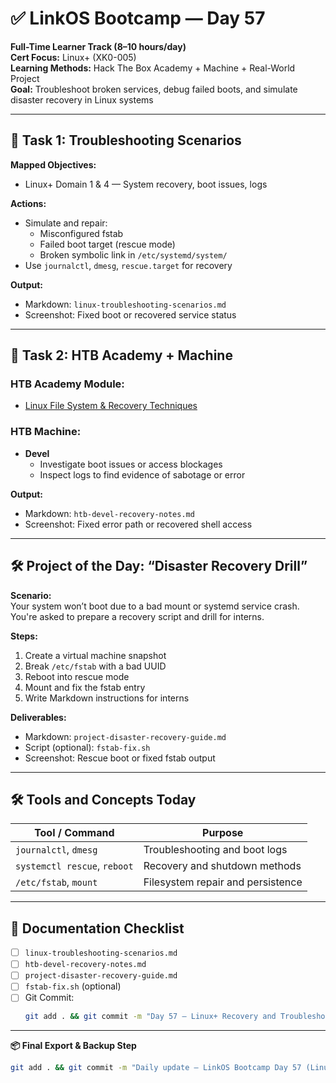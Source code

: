 # ✅ LinkOS Bootcamp — Day 57

**Full-Time Learner Track (8–10 hours/day)**  
**Cert Focus:** Linux+ (XK0-005)  
**Learning Methods:** Hack The Box Academy + Machine + Real-World Project  
**Goal:** Troubleshoot broken services, debug failed boots, and simulate disaster recovery in Linux systems

---

## 🔧 Task 1: Troubleshooting Scenarios

**Mapped Objectives:**  
- Linux+ Domain 1 & 4 — System recovery, boot issues, logs

**Actions:**  
- Simulate and repair:
  - Misconfigured fstab  
  - Failed boot target (rescue mode)  
  - Broken symbolic link in `/etc/systemd/system/`  
- Use `journalctl`, `dmesg`, `rescue.target` for recovery

**Output:**  
- Markdown: `linux-troubleshooting-scenarios.md`  
- Screenshot: Fixed boot or recovered service status

---

## 🧪 Task 2: HTB Academy + Machine

### HTB Academy Module:
- [Linux File System & Recovery Techniques](https://academy.hackthebox.com/module/105)

### HTB Machine:
- **Devel**  
  - Investigate boot issues or access blockages  
  - Inspect logs to find evidence of sabotage or error

**Output:**  
- Markdown: `htb-devel-recovery-notes.md`  
- Screenshot: Fixed error path or recovered shell access

---

## 🛠️ Project of the Day: “Disaster Recovery Drill”

**Scenario:**  
Your system won’t boot due to a bad mount or systemd service crash. You're asked to prepare a recovery script and drill for interns.

**Steps:**  
1. Create a virtual machine snapshot  
2. Break `/etc/fstab` with a bad UUID  
3. Reboot into rescue mode  
4. Mount and fix the fstab entry  
5. Write Markdown instructions for interns

**Deliverables:**  
- Markdown: `project-disaster-recovery-guide.md`  
- Script (optional): `fstab-fix.sh`  
- Screenshot: Rescue boot or fixed fstab output

---

## 🛠️ Tools and Concepts Today

| Tool / Command     | Purpose                                        |
|--------------------|------------------------------------------------|
| `journalctl`, `dmesg` | Troubleshooting and boot logs              |
| `systemctl rescue`, `reboot` | Recovery and shutdown methods        |
| `/etc/fstab`, `mount` | Filesystem repair and persistence          |

---

## 📁 Documentation Checklist

- [ ] `linux-troubleshooting-scenarios.md`  
- [ ] `htb-devel-recovery-notes.md`  
- [ ] `project-disaster-recovery-guide.md`  
- [ ] `fstab-fix.sh` (optional)  
- [ ] Git Commit:
  ```bash
  git add . && git commit -m "Day 57 – Linux+ Recovery and Troubleshooting Project" && git push origin main
  ```

---

**📦 Final Export & Backup Step**

```bash
git add . && git commit -m "Daily update – LinkOS Bootcamp Day 57 (Linux+ HTB + Recovery Project)" && git push origin main
```
